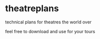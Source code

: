 # theatreplans
technical plans for theatres the world over

feel free to download and use for your tours
